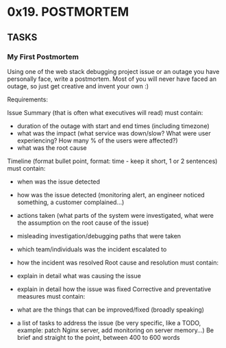 # 0x19. POSTMORTEM
## TASKS
### My First Postmortem
Using one of the web stack debugging project issue or an outage you have personally face, write a postmortem. Most of you will never have faced an outage, so just get creative and invent your own :)

Requirements:

Issue Summary (that is often what executives will read) must contain:
+ duration of the outage with start and end times (including timezone)
+ what was the impact (what service was down/slow? What were user experiencing? How many % of the users were affected?)
+ what was the root cause

Timeline (format bullet point, format: time - keep it short, 1 or 2 sentences) must contain:

+ when was the issue detected
+ how was the issue detected (monitoring alert, an engineer noticed something, a customer complained…)
+ actions taken (what parts of the system were investigated, what were the assumption on the root cause of the issue)
+ misleading investigation/debugging paths that were taken
+ which team/individuals was the incident escalated to
+ how the incident was resolved
Root cause and resolution must contain:

+ explain in detail what was causing the issue
+ explain in detail how the issue was fixed
Corrective and preventative measures must contain:

+ what are the things that can be improved/fixed (broadly speaking)
+ a list of tasks to address the issue (be very specific, like a TODO, example: patch Nginx server, add monitoring on server memory…)
Be brief and straight to the point, between 400 to 600 words
